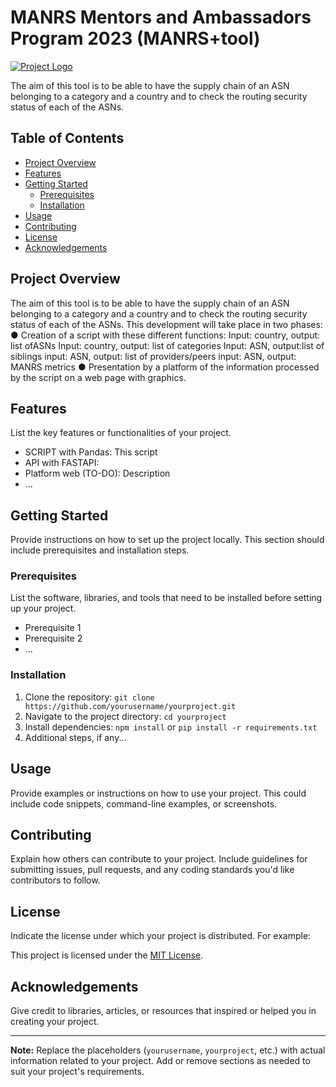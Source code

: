 # MANRS Mentors and Ambassadors Program 2023 (MANRS+tool)

[![Project Logo](logo.png)](https://www.manrs.org/wp-content/themes/manrs/assets/images/logo-black.svg)

The aim of this tool is to be able to have the supply chain of an ASN
belonging to a category and a country and to check the routing security
status of each of the ASNs.

## Table of Contents

- [Project Overview](#project-overview)
- [Features](#features)
- [Getting Started](#getting-started)
  - [Prerequisites](#prerequisites)
  - [Installation](#installation)
- [Usage](#usage)
- [Contributing](#contributing)
- [License](#license)
- [Acknowledgements](#acknowledgements)

## Project Overview

The aim of this tool is to be able to have the supply chain of an ASN
belonging to a category and a country and to check the routing security
status of each of the ASNs. This development will take place in
two phases:
● Creation of a script with these different functions:
Input: country, output: list ofASNs
Input: country, output: list of categories
Input: ASN, output:list of
siblings
input: ASN, output: list of providers/peers
input: ASN, output: MANRS metrics
● Presentation by a platform of
the information processed by the script on a web page with
graphics.
## Features

List the key features or functionalities of your project.
- SCRIPT with Pandas: This script 
- API with FASTAPI: 
- Platform web (TO-DO): Description
- ...

## Getting Started

Provide instructions on how to set up the project locally. This section should include prerequisites and installation steps.

### Prerequisites

List the software, libraries, and tools that need to be installed before setting up your project.

- Prerequisite 1
- Prerequisite 2
- ...

### Installation

1. Clone the repository: `git clone https://github.com/yourusername/yourproject.git`
2. Navigate to the project directory: `cd yourproject`
3. Install dependencies: `npm install` or `pip install -r requirements.txt`
4. Additional steps, if any...

## Usage

Provide examples or instructions on how to use your project. This could include code snippets, command-line examples, or screenshots.

## Contributing

Explain how others can contribute to your project. Include guidelines for submitting issues, pull requests, and any coding standards you'd like contributors to follow.

## License

Indicate the license under which your project is distributed. For example:

This project is licensed under the [MIT License](LICENSE).

## Acknowledgements

Give credit to libraries, articles, or resources that inspired or helped you in creating your project.

---

**Note:** Replace the placeholders (`yourusername`, `yourproject`, etc.) with actual information related to your project. Add or remove sections as needed to suit your project's requirements.
